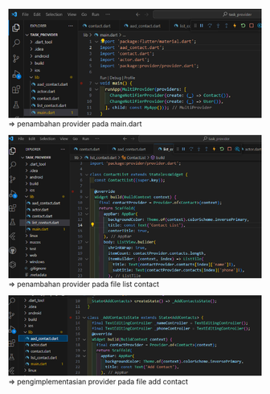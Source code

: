 ![Alt text](image.png) => penambahan provider pada main.dart

![Alt text](image-1.png) => penambahan provider pada file list contact

![Alt text](image-2.png) => pengimplementasian provider pada file add contact 